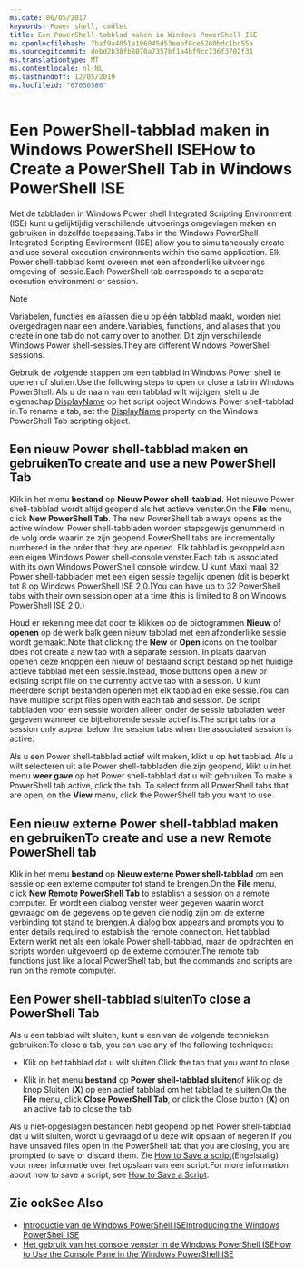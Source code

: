 ```yaml
---
ms.date: 06/05/2017
keywords: Power shell, cmdlet
title: Een PowerShell-tabblad maken in Windows PowerShell ISE
ms.openlocfilehash: 7baf9a4051a196045d53eebf8ce5260bdc1bc55a
ms.sourcegitcommit: debd2b38fb8070a7357bf1a4bf9cc736f3702f31
ms.translationtype: MT
ms.contentlocale: nl-NL
ms.lasthandoff: 12/05/2019
ms.locfileid: "67030586"
---
```

# <a name="how-to-create-a-powershell-tab-in-windows-powershell-ise"></a><span data-ttu-id="69bc4-103">Een PowerShell-tabblad maken in Windows PowerShell ISE</span><span class="sxs-lookup"><span data-stu-id="69bc4-103">How to Create a PowerShell Tab in Windows PowerShell ISE</span></span>

<span data-ttu-id="69bc4-104">Met de tabbladen in Windows Power shell Integrated Scripting Environment (ISE) kunt u gelijktijdig verschillende uitvoerings omgevingen maken en gebruiken in dezelfde toepassing.</span><span class="sxs-lookup"><span data-stu-id="69bc4-104">Tabs in the Windows PowerShell Integrated Scripting Environment (ISE) allow you to simultaneously create and use several execution environments within the same application.</span></span>
<span data-ttu-id="69bc4-105">Elk Power shell-tabblad komt overeen met een afzonderlijke uitvoerings omgeving of-sessie.</span><span class="sxs-lookup"><span data-stu-id="69bc4-105">Each PowerShell tab corresponds to a separate execution environment or session.</span></span>

> [!NOTE]
> <span data-ttu-id="69bc4-106">Variabelen, functies en aliassen die u op één tabblad maakt, worden niet overgedragen naar een andere.</span><span class="sxs-lookup"><span data-stu-id="69bc4-106">Variables, functions, and aliases that you create in one tab do not carry over to another.</span></span> <span data-ttu-id="69bc4-107">Dit zijn verschillende Windows Power shell-sessies.</span><span class="sxs-lookup"><span data-stu-id="69bc4-107">They are different Windows PowerShell sessions.</span></span>

<span data-ttu-id="69bc4-108">Gebruik de volgende stappen om een tabblad in Windows Power shell te openen of sluiten.</span><span class="sxs-lookup"><span data-stu-id="69bc4-108">Use the following steps to open or close a tab in Windows PowerShell.</span></span>
<span data-ttu-id="69bc4-109">Als u de naam van een tabblad wilt wijzigen, stelt u de eigenschap [DisplayName](object-model/The-PowerShellTab-Object.md#displayname) op het script object Windows Power shell-tabblad in.</span><span class="sxs-lookup"><span data-stu-id="69bc4-109">To rename a tab, set the [DisplayName](object-model/The-PowerShellTab-Object.md#displayname) property on the Windows PowerShell Tab scripting object.</span></span>

## <a name="to-create-and-use-a-new-powershell-tab"></a><span data-ttu-id="69bc4-110">Een nieuw Power shell-tabblad maken en gebruiken</span><span class="sxs-lookup"><span data-stu-id="69bc4-110">To create and use a new PowerShell Tab</span></span>

<span data-ttu-id="69bc4-111">Klik in het menu **bestand** op **Nieuw Power shell-tabblad**. Het nieuwe Power shell-tabblad wordt altijd geopend als het actieve venster.</span><span class="sxs-lookup"><span data-stu-id="69bc4-111">On the **File** menu, click **New PowerShell Tab**. The new PowerShell tab always opens as the active window.</span></span>
<span data-ttu-id="69bc4-112">Power shell-tabbladen worden stapsgewijs genummerd in de volg orde waarin ze zijn geopend.</span><span class="sxs-lookup"><span data-stu-id="69bc4-112">PowerShell tabs are incrementally numbered in the order that they are opened.</span></span>
<span data-ttu-id="69bc4-113">Elk tabblad is gekoppeld aan een eigen Windows Power shell-console venster.</span><span class="sxs-lookup"><span data-stu-id="69bc4-113">Each tab is associated with its own Windows PowerShell console window.</span></span>
<span data-ttu-id="69bc4-114">U kunt Maxi maal 32 Power shell-tabbladen met een eigen sessie tegelijk openen (dit is beperkt tot 8 op Windows PowerShell ISE 2,0.)</span><span class="sxs-lookup"><span data-stu-id="69bc4-114">You can have up to 32 PowerShell tabs with their own session open at a time (this is limited to 8 on Windows PowerShell ISE 2.0.)</span></span>

<span data-ttu-id="69bc4-115">Houd er rekening mee dat door te klikken op de pictogrammen **Nieuw** of **openen** op de werk balk geen nieuw tabblad met een afzonderlijke sessie wordt gemaakt.</span><span class="sxs-lookup"><span data-stu-id="69bc4-115">Note that clicking the **New** or **Open** icons on the toolbar does not create a new tab with a separate session.</span></span>
<span data-ttu-id="69bc4-116">In plaats daarvan openen deze knoppen een nieuw of bestaand script bestand op het huidige actieve tabblad met een sessie.</span><span class="sxs-lookup"><span data-stu-id="69bc4-116">Instead, those buttons open a new or existing script file on the currently active tab with a session.</span></span>
<span data-ttu-id="69bc4-117">U kunt meerdere script bestanden openen met elk tabblad en elke sessie.</span><span class="sxs-lookup"><span data-stu-id="69bc4-117">You can have multiple script files open with each tab and session.</span></span>
<span data-ttu-id="69bc4-118">De script tabbladen voor een sessie worden alleen onder de sessie tabbladen weer gegeven wanneer de bijbehorende sessie actief is.</span><span class="sxs-lookup"><span data-stu-id="69bc4-118">The script tabs for a session only appear below the session tabs when the associated session is active.</span></span>

<span data-ttu-id="69bc4-119">Als u een Power shell-tabblad actief wilt maken, klikt u op het tabblad. Als u wilt selecteren uit alle Power shell-tabbladen die zijn geopend, klikt u in het menu **weer gave** op het Power shell-tabblad dat u wilt gebruiken.</span><span class="sxs-lookup"><span data-stu-id="69bc4-119">To make a PowerShell tab active, click the tab. To select from all PowerShell tabs that are open, on the **View** menu, click the PowerShell tab you want to use.</span></span>

## <a name="to-create-and-use-a-new-remote-powershell-tab"></a><span data-ttu-id="69bc4-120">Een nieuw externe Power shell-tabblad maken en gebruiken</span><span class="sxs-lookup"><span data-stu-id="69bc4-120">To create and use a new Remote PowerShell tab</span></span>

<span data-ttu-id="69bc4-121">Klik in het menu **bestand** op **Nieuw externe Power shell-tabblad** om een sessie op een externe computer tot stand te brengen.</span><span class="sxs-lookup"><span data-stu-id="69bc4-121">On the **File** menu, click **New Remote PowerShell Tab** to establish a session on a remote computer.</span></span>
<span data-ttu-id="69bc4-122">Er wordt een dialoog venster weer gegeven waarin wordt gevraagd om de gegevens op te geven die nodig zijn om de externe verbinding tot stand te brengen.</span><span class="sxs-lookup"><span data-stu-id="69bc4-122">A dialog box appears and prompts you to enter details required to establish the remote connection.</span></span>
<span data-ttu-id="69bc4-123">Het tabblad Extern werkt net als een lokale Power shell-tabblad, maar de opdrachten en scripts worden uitgevoerd op de externe computer.</span><span class="sxs-lookup"><span data-stu-id="69bc4-123">The remote tab functions just like a local PowerShell tab, but the commands and scripts are run on the remote computer.</span></span>

## <a name="to-close-a-powershell-tab"></a><span data-ttu-id="69bc4-124">Een Power shell-tabblad sluiten</span><span class="sxs-lookup"><span data-stu-id="69bc4-124">To close a PowerShell Tab</span></span>

<span data-ttu-id="69bc4-125">Als u een tabblad wilt sluiten, kunt u een van de volgende technieken gebruiken:</span><span class="sxs-lookup"><span data-stu-id="69bc4-125">To close a tab, you can use any of the following techniques:</span></span>

- <span data-ttu-id="69bc4-126">Klik op het tabblad dat u wilt sluiten.</span><span class="sxs-lookup"><span data-stu-id="69bc4-126">Click the tab that you want to close.</span></span>

- <span data-ttu-id="69bc4-127">Klik in het menu **bestand** op **Power shell-tabblad sluiten**of klik op de knop Sluiten (**X**) op een actief tabblad om het tabblad te sluiten.</span><span class="sxs-lookup"><span data-stu-id="69bc4-127">On the **File** menu, click **Close PowerShell Tab**, or click  the Close button  (**X**) on an active tab to close the tab.</span></span>

<span data-ttu-id="69bc4-128">Als u niet-opgeslagen bestanden hebt geopend op het Power shell-tabblad dat u wilt sluiten, wordt u gevraagd of u deze wilt opslaan of negeren.</span><span class="sxs-lookup"><span data-stu-id="69bc4-128">If you have unsaved files open in the PowerShell tab that you are closing, you are prompted to save or discard them.</span></span>
<span data-ttu-id="69bc4-129">Zie [How to Save a script](How-to-Write-and-Run-Scripts-in-the-Windows-PowerShell-ISE.md#how-to-save-a-script)(Engelstalig) voor meer informatie over het opslaan van een script.</span><span class="sxs-lookup"><span data-stu-id="69bc4-129">For more information about how to save a script, see [How to Save a Script](How-to-Write-and-Run-Scripts-in-the-Windows-PowerShell-ISE.md#how-to-save-a-script).</span></span>

## <a name="see-also"></a><span data-ttu-id="69bc4-130">Zie ook</span><span class="sxs-lookup"><span data-stu-id="69bc4-130">See Also</span></span>

- [<span data-ttu-id="69bc4-131">Introductie van de Windows PowerShell ISE</span><span class="sxs-lookup"><span data-stu-id="69bc4-131">Introducing the Windows PowerShell ISE</span></span>](Introducing-the-Windows-PowerShell-ISE.md)
- [<span data-ttu-id="69bc4-132">Het gebruik van het console venster in de Windows PowerShell ISE</span><span class="sxs-lookup"><span data-stu-id="69bc4-132">How to Use the Console Pane in the Windows PowerShell ISE</span></span>](How-to-Use-the-Console-Pane-in-the-Windows-PowerShell-ISE.md)
